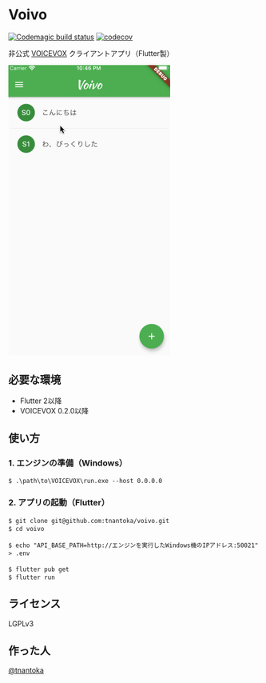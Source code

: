 # Voivo

[![Codemagic build status](https://api.codemagic.io/apps/6113b5ffd45f1e979c873c63/6113b5ffd45f1e979c873c62/status_badge.svg)](https://codemagic.io/apps/6113b5ffd45f1e979c873c63/6113b5ffd45f1e979c873c62/latest_build) [![codecov](https://codecov.io/gh/tnantoka/voivo/branch/main/graph/badge.svg?token=LQ4DLK2972)](https://codecov.io/gh/tnantoka/voivo)

非公式 [VOICEVOX](https://github.com/Hiroshiba/voicevox) クライアントアプリ（Flutter製）

![](/docs/voivo.gif)

## 必要な環境

- Flutter 2以降
- VOICEVOX 0.2.0以降

## 使い方

### 1. エンジンの準備（Windows）

```
$ .\path\to\VOICEVOX\run.exe --host 0.0.0.0
```

### 2. アプリの起動（Flutter）

```
$ git clone git@github.com:tnantoka/voivo.git
$ cd voivo

$ echo "API_BASE_PATH=http://エンジンを実行したWindows機のIPアドレス:50021" > .env

$ flutter pub get
$ flutter run
```

## ライセンス

LGPLv3

## 作った人

[@tnantoka](https://twitter.com/tnantoka)


